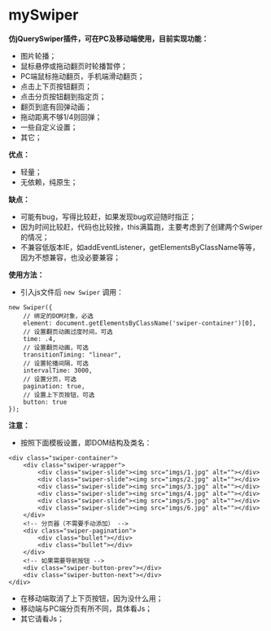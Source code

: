 # mySwiper

**仿jQuerySwiper插件，可在PC及移动端使用，目前实现功能：**
* 图片轮播；
* 鼠标悬停或拖动翻页时轮播暂停；
* PC端鼠标拖动翻页，手机端滑动翻页；
* 点击上下页按钮翻页；
* 点击分页按钮翻到指定页；
* 翻页到底有回弹动画；
* 拖动距离不够1/4则回弹；
* 一些自定义设置；
* 其它；

**优点：**
* 轻量；
* 无依赖，纯原生；

**缺点：**
* 可能有bug，写得比较赶，如果发现bug欢迎随时指正；
* 因为时间比较赶，代码也比较挫，this满篇跑，主要考虑到了创建两个Swiper的情况；
* 不兼容低版本IE，如addEventListener，getElementsByClassName等等，因为不想兼容，也没必要兼容；

**使用方法：**
* 引入js文件后 `new Swiper` 调用：
```
new Swiper({
	// 绑定的DOM对象，必选
	element: document.getElementsByClassName('swiper-container')[0],
	// 设置翻页动画过度时间，可选
	time: .4,
	// 设置翻页动画，可选
	transitionTiming: "linear",
	// 设置轮播间隔，可选
	intervalTime: 3000,
	// 设置分页，可选
	pagination: true,
	// 设置上下页按钮，可选
	button: true
});
```
**注意：**
* 按照下面模板设置，即DOM结构及类名：
```
<div class="swiper-container">
	<div class="swiper-wrapper">
		<div class="swiper-slide"><img src="imgs/1.jpg" alt=""></div>
		<div class="swiper-slide"><img src="imgs/2.jpg" alt=""></div>
		<div class="swiper-slide"><img src="imgs/3.jpg" alt=""></div>
		<div class="swiper-slide"><img src="imgs/4.jpg" alt=""></div>
		<div class="swiper-slide"><img src="imgs/5.jpg" alt=""></div>
		<div class="swiper-slide"><img src="imgs/6.jpg" alt=""></div>
	</div>
	<!-- 分页器（不需要手动添加） -->
	<div class="swiper-pagination">
		<div class="bullet"></div>
		<div class="bullet"></div>
	</div>			
	<!-- 如果需要导航按钮 -->
	<div class="swiper-button-prev"></div>
	<div class="swiper-button-next"></div>			
</div>
```
* 在移动端取消了上下页按钮，因为没什么用；
* 移动端与PC端分页有所不同，具体看Js；
* 其它请看Js；
